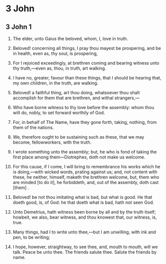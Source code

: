 # 3 John

## 3 John 1

1. The elder, unto Gaius the beloved, whom, I, love in truth.

2. Beloved! concerning all things, I pray thou mayest be prospering, and be in health, even as, thy soul, is prospering, 

3.  For I rejoiced exceedingly, at brethren coming and bearing witness unto thy truth,—even as, thou, in truth, art walking.

4. I have no, greater, favour than these things, that I should be hearing that, my own children, in the truth, are walking.

5. Beloved! a faithful thing, art thou doing, whatsoever thou shalt accomplish for them that are brethren, and withal strangers,—

6. Who have borne witness to thy love before the assembly: whom thou wilt do, nobly, to set forward worthily of God.

7. For, in behalf of The Name, have they gone forth, taking, nothing, from them of the nations.

8. We, therefore ought to be sustaining such as these, that we may become, fellowworkers, with the truth. 

9.  I wrote something unto the assembly; but, he who is fond of taking the first place among them—Diotrephes, doth not make us welcome.

10. For this cause, if I come, I will bring to remembrance his works which he is doing,—with wicked words, prating against us; and, not content with these, he neither, himself, maketh the brethren welcome, but, them who are minded [to do it], he forbiddeth, and, out of the assembly, doth cast [them] .

11. Beloved! be not thou imitating what is bad, but what is good. He that doeth good, is, of God: he that doeth what is bad, hath not seen God. 

12.  Unto Demetrius, hath witness been borne by all and by the truth itself; howbeit, we also, bear witness, and thou knowest that, our witness, is, true.

13. Many things, had I to write unto thee,—but I am unwilling, with ink and pen, to be writing;

14. I hope, however, straightway, to see thee, and, mouth to mouth, will we talk. Peace be unto thee. The friends salute thee. Salute the friends by name.   